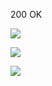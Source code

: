 200 OK

![](https://github-readme-stats.vercel.app/api?username=yashkolambekar&theme=dark&show_icons=true&hide_border=true&count_private=true)

![](https://github-readme-streak-stats.herokuapp.com/?user=yashkolambekar&theme=dark&hide_border=true)

![](https://github-readme-stats.vercel.app/api/top-langs/?username=yashkolambekar&theme=dark&show_icons=true&hide_border=true&layout=compact)
